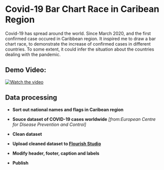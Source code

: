 # Covid-19 Bar Chart Race in Caribean Region
  Covid-19 has spread around the world. Since March 2020, and the first confirmed case occured in Caribbean region. It inspired me to draw a bar chart race, to demonstrate the increase of confirmed cases in different countries. To some extent, it could infer the situation about the countries dealing with the pandemic.
  

## Demo Video:
[![Watch the video](https://github.com/supermonk00/Curfew-project/blob/master/Covid-19%20Bar%20chart%20race%20in%20Carib/video.cover.png)](https://www.youtube.com/watch?v=hLopox6YEuw&t=1s)


## Data processing

* **Sort out national names and flags in Caribean region**

* **Souce dataset of COVID-19 cases worldwide**
*[from:European Centre for Disease Prevention and Control]*

* **Clean dataset**

* **Upload cleaned dataset to [Flourish Studio](https://flourish.studio)**

* **Modify header, footer, caption and labels**

* **Publish**